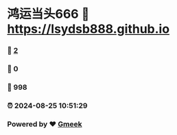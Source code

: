 # 鸿运当头666 :link: https://lsydsb888.github.io 
### :page_facing_up: [2](https://lsydsb888.github.io/tag.html) 
### :speech_balloon: 0 
### :hibiscus: 998 
### :alarm_clock: 2024-08-25 10:51:29 
### Powered by :heart: [Gmeek](https://github.com/Meekdai/Gmeek)

